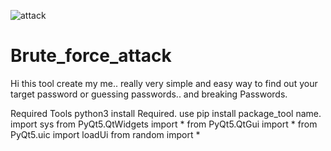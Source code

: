 ![attack](https://user-images.githubusercontent.com/125154067/218304960-9df02243-0c09-4047-bb49-260b5518bee4.jpg)
# Brute_force_attack
Hi this tool create my me.. really very simple and easy way to find out your target password or guessing passwords.. and breaking Passwords.

Required Tools
python3 
install Required.
use pip install package_tool name.
import sys
from PyQt5.QtWidgets import *
from PyQt5.QtGui import *
from PyQt5.uic import loadUi
from random import *
